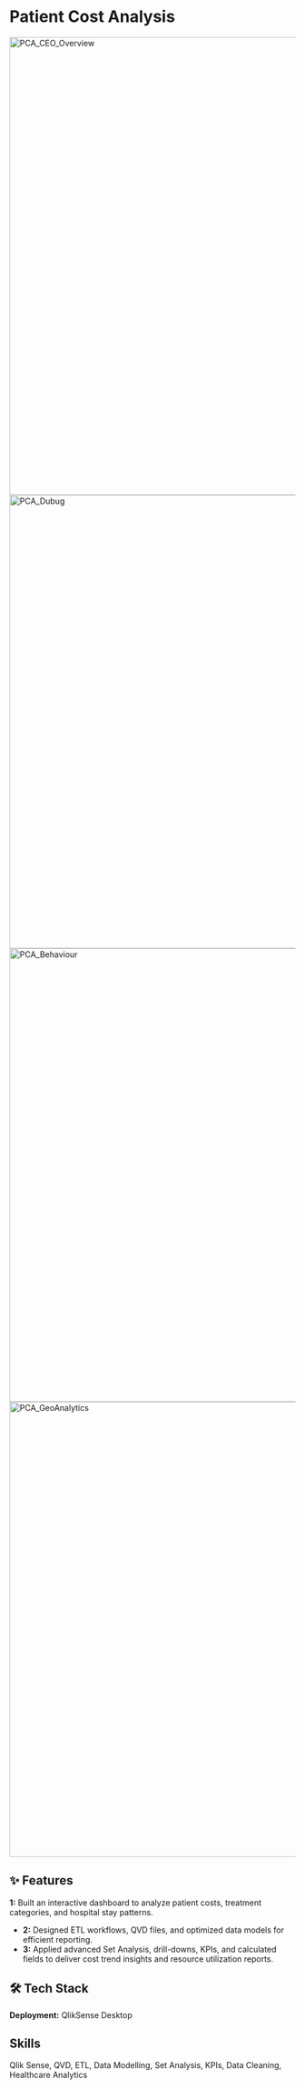 # Patient Cost Analysis

<img width="1917" height="806" alt="PCA_CEO_Overview" src="https://github.com/user-attachments/assets/2bddf220-35f2-419f-b2cc-f5e309b93d21" />
<img width="1920" height="798" alt="PCA_Dubug" src="https://github.com/user-attachments/assets/8a1375e7-f0b7-4951-a054-98a4dac557ba" />
<img width="1920" height="798" alt="PCA_Behaviour" src="https://github.com/user-attachments/assets/05405a99-dda3-42e9-a093-4aa82cdb9e6f" />
<img width="1920" height="801" alt="PCA_GeoAnalytics" src="https://github.com/user-attachments/assets/3afc9273-da0b-4ce9-af20-b07a6fcdf669" />

## ✨ Features
**1:** Built an interactive dashboard to analyze patient costs, treatment categories, and hospital stay patterns.
-   **2:** Designed ETL workflows, QVD files, and optimized data models for efficient reporting.
-   **3:** Applied advanced Set Analysis, drill-downs, KPIs, and calculated fields to deliver cost trend insights and resource utilization reports.

## 🛠️ Tech Stack

**Deployment:** QlikSense Desktop

## Skills 
Qlik Sense, QVD, ETL, Data Modelling, Set Analysis, KPIs, Data Cleaning, Healthcare Analytics

